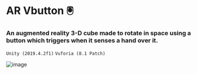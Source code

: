 # AR Vbutton 🖲
### An augmented reality 3-D cube made to rotate in space using a button which triggers when it senses a hand over it. 

`Unity (2019.4.2f1)`  `Vuforia (8.1 Patch)`

![image](https://user-images.githubusercontent.com/59767187/142891455-6ed5f208-aeac-4655-861e-e6f16ce9f1ae.png)
